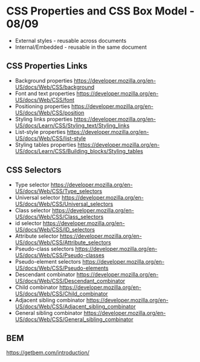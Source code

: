# CSS Properties and CSS Box Model - 08/09

- External styles - reusable across documents
- Internal/Embedded - reusable in the same document

## CSS Properties Links

- Background properties <https://developer.mozilla.org/en-US/docs/Web/CSS/background>
- Font and text properties <https://developer.mozilla.org/en-US/docs/Web/CSS/font>
- Positioning properties <https://developer.mozilla.org/en-US/docs/Web/CSS/position>
- Styling links properties <https://developer.mozilla.org/en-US/docs/Learn/CSS/Styling_text/Styling_links>
- List-style properties <https://developer.mozilla.org/en-US/docs/Web/CSS/list-style>
- Styling tables properties <https://developer.mozilla.org/en-US/docs/Learn/CSS/Building_blocks/Styling_tables>

## CSS Selectors

- Type selector <https://developer.mozilla.org/en-US/docs/Web/CSS/Type_selectors>
- Universal selector <https://developer.mozilla.org/en-US/docs/Web/CSS/Universal_selectors>
- Class selector <https://developer.mozilla.org/en-US/docs/Web/CSS/Class_selectors>
- id selector <https://developer.mozilla.org/en-US/docs/Web/CSS/ID_selectors>
- Attribute selector <https://developer.mozilla.org/en-US/docs/Web/CSS/Attribute_selectors>
- Pseudo-class selectors <https://developer.mozilla.org/en-US/docs/Web/CSS/Pseudo-classes>
- Pseudo-element selectors <https://developer.mozilla.org/en-US/docs/Web/CSS/Pseudo-elements>
- Descendant combinator <https://developer.mozilla.org/en-US/docs/Web/CSS/Descendant_combinator>
- Child combinator <https://developer.mozilla.org/en-US/docs/Web/CSS/Child_combinator>
- Adjacent sibling combinator <https://developer.mozilla.org/en-US/docs/Web/CSS/Adjacent_sibling_combinator>
- General sibling combinator <https://developer.mozilla.org/en-US/docs/Web/CSS/General_sibling_combinator>

## BEM

<https://getbem.com/introduction/>
